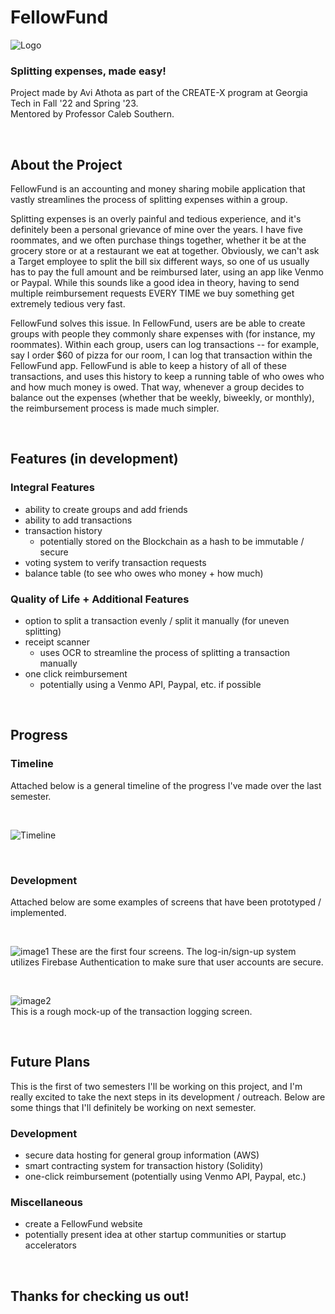 # FellowFund
![Logo](/app/pages/white_logo.png)

### Splitting expenses, made easy!  

Project made by Avi Athota as part of the CREATE-X program at Georgia Tech in Fall '22 and Spring '23.  
Mentored by Professor Caleb Southern.

<p>&nbsp;</p>

## About the Project

FellowFund is an accounting and money sharing mobile application that vastly streamlines the process of splitting expenses within a group. 

Splitting expenses is an overly painful and tedious experience, and it's definitely been a personal grievance of mine over the years. I have five roommates, and we often purchase things together, whether it be at the grocery store or at a restaurant we eat at together. Obviously, we can't ask a Target employee to split the bill six different ways, so one of us usually has to pay the full amount and be reimbursed later, using an app like Venmo or Paypal. While this sounds like a good idea in theory, having to send multiple reimbursement requests EVERY TIME we buy something get extremely tedious very fast.  

FellowFund solves this issue. In FellowFund, users are be able to create groups with people they commonly share expenses with (for instance, my roommates). Within each group, users can log transactions -- for example, say I order $60 of pizza for our room, I can log that transaction within the FellowFund app. FellowFund is able to keep a history of all of these transactions, and uses this history to keep a running table of who owes who and how much money is owed. That way, whenever a group decides to balance out the expenses (whether that be weekly, biweekly, or monthly), the reimbursement process is made much simpler.

<p>&nbsp;</p>

## Features (in development)

### Integral Features
 - ability to create groups and add friends
 - ability to add transactions
 - transaction history
   - potentially stored on the Blockchain as a hash to be immutable / secure
 - voting system to verify transaction requests
 - balance table (to see who owes who money + how much)  
 
 ### Quality of Life + Additional Features
  - option to split a transaction evenly / split it manually (for uneven splitting)
  - receipt scanner
    - uses OCR to streamline the process of splitting a transaction manually
  - one click reimbursement
    - potentially using a Venmo API, Paypal, etc. if possible

<p>&nbsp;</p>

## Progress

### Timeline
Attached below is a general timeline of the progress I've made over the last semester.  

<p>&nbsp;</p>

![Timeline](/app/pages/timeline.png)

<p>&nbsp;</p>

### Development
Attached below are some examples of screens that have been prototyped / implemented.

<p>&nbsp;</p>

![image1](/app/pages/figma1.png)
These are the first four screens. The log-in/sign-up system utilizes Firebase Authentication to make sure that user accounts are secure.

<p>&nbsp;</p>

![image2](/app/pages/log_transaction.png)  
This is a rough mock-up of the transaction logging screen.

<p>&nbsp;</p>

## Future Plans

This is the first of two semesters I'll be working on this project, and I'm really excited to take the next steps in its development / outreach. Below are some things that I'll definitely be working on next semester.

### Development
 - secure data hosting for general group information (AWS)
 - smart contracting system for transaction history (Solidity)
 - one-click reimbursement (potentially using Venmo API, Paypal, etc.)

### Miscellaneous
 - create a FellowFund website
 - potentially present idea at other startup communities or startup accelerators  
 
 <p>&nbsp;</p>
 
 ## Thanks for checking us out!
 



